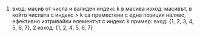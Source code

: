 1. вход: масив от числа и валиден индекс k в масива
   изход: масивът, в който числата с индекс > k са преместени с една позиция
          наляво, ефективно изтривайки елементът с индекс k
   пример: 
           вход: {1, 2, 3, 4, 5, 6, 7}, 2
           изход: {1, 2, 4, 5, 6, 7}
